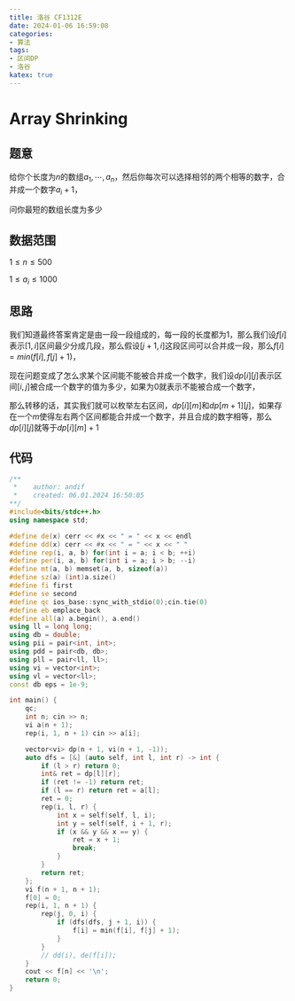 ```yaml
---
title: 洛谷 CF1312E
date: 2024-01-06 16:59:08
categories:
- 算法
tags: 
- 区间DP
- 洛谷
katex: true
---
```


# Array Shrinking

## 题意

给你个长度为$n$的数组$a_1, \cdots, a_n$，然后你每次可以选择相邻的两个相等的数字，合并成一个数字$a_i + 1$，

问你最短的数组长度为多少

## 数据范围

$1 \leq n \leq 500$

$1 \leq a_i \leq 1000$

## 思路

我们知道最终答案肯定是由一段一段组成的，每一段的长度都为$1$，那么我们设$f[i]$表示$[1, i]$区间最少分成几段，那么假设$[j + 1, i]$这段区间可以合并成一段，那么$f[i] = min(f[i], f[j] + 1)$，

现在问题变成了怎么求某个区间能不能被合并成一个数字，我们设$dp[i][j]$表示区间$[i, j]$被合成一个数字的值为多少，如果为$0$就表示不能被合成一个数字，

那么转移的话，其实我们就可以枚举左右区间，$dp[i][m]$和$dp[m + 1][j]$，如果存在一个$m$使得左右两个区间都能合并成一个数字，并且合成的数字相等，那么$dp[i][j]$就等于$dp[i][m] + 1$

## 代码
```c++
/**
 *    author: andif
 *    created: 06.01.2024 16:50:05
**/
#include<bits/stdc++.h>
using namespace std;

#define de(x) cerr << #x << " = " << x << endl
#define dd(x) cerr << #x << " = " << x << " "
#define rep(i, a, b) for(int i = a; i < b; ++i)
#define per(i, a, b) for(int i = a; i > b; --i)
#define mt(a, b) memset(a, b, sizeof(a))
#define sz(a) (int)a.size()
#define fi first
#define se second
#define qc ios_base::sync_with_stdio(0);cin.tie(0)
#define eb emplace_back
#define all(a) a.begin(), a.end()
using ll = long long;
using db = double;
using pii = pair<int, int>;
using pdd = pair<db, db>;
using pll = pair<ll, ll>;
using vi = vector<int>;
using vl = vector<ll>;
const db eps = 1e-9;

int main() {
    qc;
    int n; cin >> n;
    vi a(n + 1);
    rep(i, 1, n + 1) cin >> a[i];

    vector<vi> dp(n + 1, vi(n + 1, -1));
    auto dfs = [&] (auto self, int l, int r) -> int {
        if (l > r) return 0;
        int& ret = dp[l][r];
        if (ret != -1) return ret;
        if (l == r) return ret = a[l];
        ret = 0;
        rep(i, l, r) {
            int x = self(self, l, i);
            int y = self(self, i + 1, r);
            if (x && y && x == y) {
                ret = x + 1;
                break;
            }
        }
        return ret;
    };
    vi f(n + 1, n + 1);
    f[0] = 0;
    rep(i, 1, n + 1) {
        rep(j, 0, i) {
            if (dfs(dfs, j + 1, i)) {
                f[i] = min(f[i], f[j] + 1);
            }
        }
        // dd(i), de(f[i]);
    }
    cout << f[n] << '\n';
    return 0;
}
```
